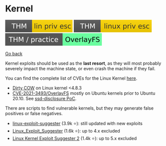 # Kernel

[![linprivesc](../../../_badges/thm/linprivesc.svg)](https://tryhackme.com/room/linprivesc)
[![linuxprivesc](../../../_badges/thm/linuxprivesc.svg)](https://tryhackme.com/room/linuxprivesc)
[![overlayfs](../../../_badges/thm-p/overlayfs.svg)](https://tryhackme.com/room/overlayfs)

[Go back](../index.md#linux-privilege-escalation-)

<div class="row row-cols-lg-2"><div>

Kernel exploits should be used as the **last resort**, as they will most probably severely impact the machine state, or even crash the machine if they fail.

You can find the complete list of CVEs for the Linux Kernel [here](https://www.linuxkernelcves.com/cves).

* [Dirty COW](https://en.wikipedia.org/wiki/Dirty_COW) on Linux kernel <4.8.3
* [CVE-2021-3493/OverlayFS](https://en.wikipedia.org/wiki/OverlayFS) mostly on Ubuntu kernels prior to Ubuntu 20.10. See [ssd-disclosure PoC](https://ssd-disclosure.com/ssd-advisory-overlayfs-pe/).
</div><div>

There are scripts to find vulnerable kernels, but they may generate false positives or false negatives.

* [linux-exploit-suggester](https://github.com/mzet-/linux-exploit-suggester) (3.9k ⭐): still updated with new exploits
* [Linux_Exploit_Suggester](https://github.com/InteliSecureLabs/Linux_Exploit_Suggester) (1.6k ⭐): up to 4.x excluded
* [Linux Kernel Exploit Suggester 2](https://github.com/jondonas/linux-exploit-suggester-2) (1.4k ⭐): up to 5.x excluded
</div></div>
